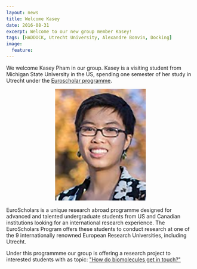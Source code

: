```yaml
---
layout: news
title: Welcome Kasey
date: 2016-08-31
excerpt: Welcome to our new group member Kasey!
tags: [HADDOCK, Utrecht University, Alexandre Bonvin, Docking]
image:
  feature:
---
```

We welcome Kasey Pham in our group. Kasey is a visiting student from Michigan State University in the US, spending one semester of her study in Utrecht under the [Euroscholar programme](http://euroscholars.eu). 

<figure align="center">
    <img src="/images/people/Kasey.png">
</figure>


EuroScholars is a unique research abroad programme designed for advanced and talented undergraduate students from US and Canadian institutions looking for an international research experience. The EuroScholars Program offers these students to conduct research at one of the 9 internationally renowned European Research Universities, including Utrecht. 

Under this programmme our group is offering a research project to interested students with as topic: ["How do biomolecules get in touch?"](http://euroscholars.eu/search-projects/how-do-biomolecules-get-in-touch) 


